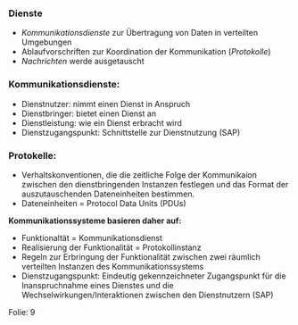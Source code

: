 ### Dienste

- *Kommunikationsdienste* zur Übertragung von Daten in verteilten Umgebungen
- Ablaufvorschriften zur Koordination der Kommunikation (*Protokolle*)
- *Nachrichten* werde ausgetauscht

### Kommunikationsdienste:
- Dienstnutzer: nimmt einen Dienst in Anspruch
- Dienstbringer: bietet einen Dienst an
- Dienstleistung: wie ein Dienst erbracht wird
- Dienstzugangspunkt: Schnittstelle zur Dienstnutzung (SAP)

### Protokelle:
- Verhaltskonventionen, die die zeitliche Folge der Kommunikaion zwischen den dienstbringenden Instanzen festlegen und das Format der auszutauschenden Dateneinheiten bestimmen. 
- Dateneinheiten = Protocol Data Units (PDUs)


**Kommunikationssysteme basieren daher auf:**
- Funktionaltät = Kommunikationsdienst
- Realisierung der Funktionalität = Protokollinstanz
- Regeln zur Erbringung der Funktionalität zwischen zwei räumlich verteilten Instanzen des Kommunikationssystems
- Dienstzugangspunkt: Eindeutig gekennzeichneter Zugangspunkt für die Inanspruchnahme eines Dienstes und die Wechselwirkungen/Interaktionen zwischen den Dienstnutzern (SAP)

Folie: 9
